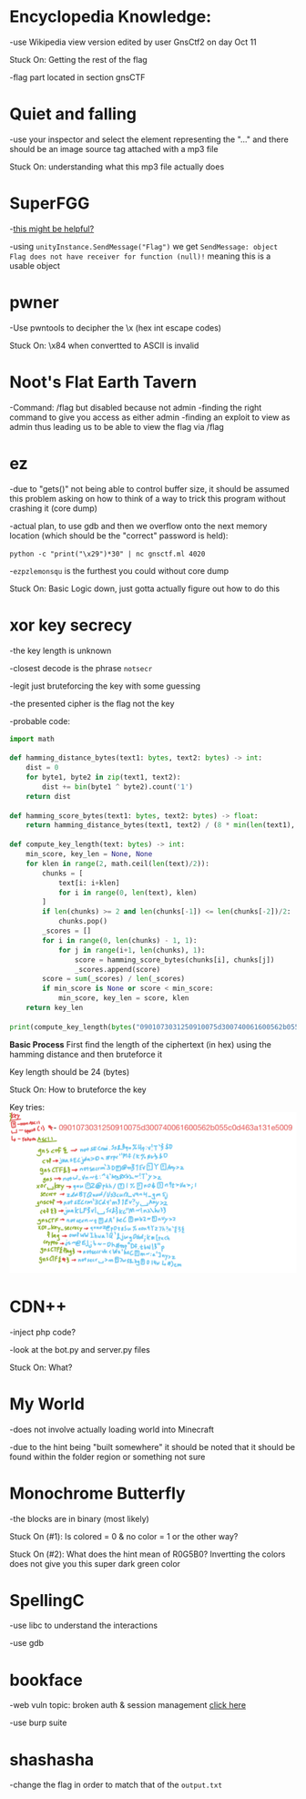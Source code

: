 # Encyclopedia Knowledge:
-use Wikipedia view version edited by user GnsCtf2 on day Oct 11

Stuck On: Getting the rest of the flag

-flag part located in section gnsCTF

# Quiet and falling
-use your inspector and select the element representing the "..." and there
should be an image source tag attached with a mp3 file
  
Stuck On: understanding what this mp3 file actually does

# SuperFGG
-[this might be helpful?](https://www.youtube.com/watch?v=3g0N__K7Wlo)

-using `unityInstance.SendMessage("Flag")` we get `SendMessage: object Flag does not have receiver for function (null)!` meaning this is a usable
object

# pwner
-Use pwntools to decipher the \x (hex int escape codes) 
  
Stuck On: \x84 when convertted to ASCII is invalid

# Noot's Flat Earth Tavern
-Command: /flag but disabled because not admin
-finding the right command to give you access as either admin
-finding an exploit to view as admin thus leading us to be able to view
the flag via /flag

# ez
-due to "gets()" not being able to control buffer size, it should be assumed
this problem asking on how to think of a way to trick this program without
crashing it (core dump)
  
-actual plan, to use gdb and then we overflow onto the next memory location (which should be the "correct" password is held):

`python -c "print("\x29")*30" | nc gnsctf.ml 4020`

-`ezpzlemonsqu` is the furthest you could without core dump  
  
Stuck On: Basic Logic down, just gotta actually figure out how to do this

# xor key secrecy
-the key length is unknown

-closest decode is the phrase `notsecr`

-legit just bruteforcing the key with some guessing

-the presented cipher is the flag not the key

-probable code:
```python
import math

def hamming_distance_bytes(text1: bytes, text2: bytes) -> int:
    dist = 0
    for byte1, byte2 in zip(text1, text2):
        dist += bin(byte1 ^ byte2).count('1')
    return dist
    
def hamming_score_bytes(text1: bytes, text2: bytes) -> float:
    return hamming_distance_bytes(text1, text2) / (8 * min(len(text1), len(text2)))

def compute_key_length(text: bytes) -> int:
    min_score, key_len = None, None
    for klen in range(2, math.ceil(len(text)/2)):
        chunks = [
            text[i: i+klen]
            for i in range(0, len(text), klen)
        ]
        if len(chunks) >= 2 and len(chunks[-1]) <= len(chunks[-2])/2:
            chunks.pop()
        _scores = []
        for i in range(0, len(chunks) - 1, 1):
            for j in range(i+1, len(chunks), 1):
                score = hamming_score_bytes(chunks[i], chunks[j])
                _scores.append(score)
        score = sum(_scores) / len(_scores)
        if min_score is None or score < min_score:
            min_score, key_len = score, klen
    return key_len
    
print(compute_key_length(bytes("0901073031250910075d300740061600562b055c0d463a131e5009", 'utf-8')))
```
  
**Basic Process** First find the length of the ciphertext (in hex) using the hamming distance and then bruteforce it  

Key length should be 24 (bytes)
  
Stuck On: How to bruteforce the key

Key tries:
![](images/41C73761-7A42-4EAE-BC04-CF29801C62D8.jpeg)
  
  
# CDN++
-inject php code?

-look at the bot.py and server.py files

Stuck On: What?

# My World
-does not involve actually loading world into Minecraft
  
-due to the hint being "built somewhere" it should be noted that it should be found
within the folder region or something not sure

# Monochrome Butterfly
-the blocks are in binary (most likely)
  
Stuck On (#1): Is colored = 0 & no color = 1 or the other way?
  
Stuck On (#2): What does the hint mean of R0G5B0? Invertting the colors does not give
you this super dark green color

# SpellingC
-use libc to understand the interactions
  
-use gdb

# bookface
-web vuln topic: broken auth & session management [click here](https://cwe.mitre.org/data/definitions/724.html)

-use burp suite

# shashasha
-change the flag in order to match that of the `output.txt`

